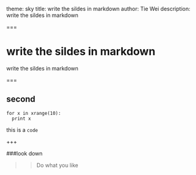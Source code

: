 theme: sky
title: write the sildes in markdown
author: Tie Wei
description: write the sildes in markdown

===

# write the sildes in markdown

write the sildes in markdown

===

## second

```
for x in xrange(10):
  print x

```

this is a `code`


+++

###look down

>> Do what you like